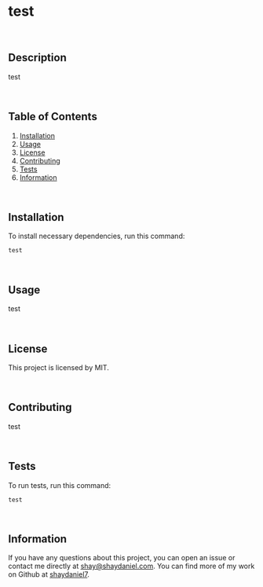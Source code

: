 # **test**

<br/>

## Description
test

<br/>

## Table of Contents
1. [Installation](#installation)
2. [Usage](#usage)
3. [License](#license)
4. [Contributing](#contributing)
5. [Tests](#tests)
6. [Information](#info)

<br/>

## Installation
To install necessary dependencies, run this command:
```
test
```

<br/>

## Usage
test    

<br/>

## License
This project is licensed by MIT.

<br/>

## Contributing
test

<br/>

## Tests
To run tests, run this command:
```
test
```

<br/>

## Information
If you have any questions about this project, you can open an issue or contact me directly at shay@shaydaniel.com. You can find more of my work on Github at [shaydaniel7](https://github.com/shaydaniel7/).

